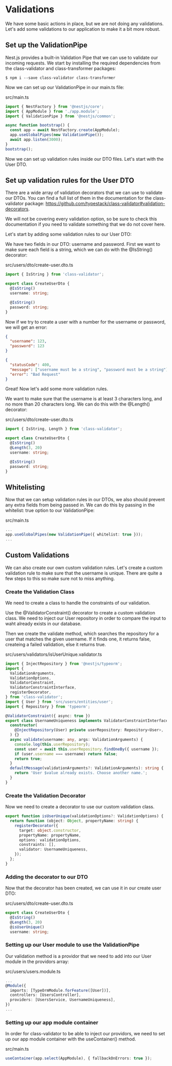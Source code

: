 # Validations

We have some basic actions in place, but we are not doing any validations. Let's add some validations to our application to make it a bit more robust.

## Set up the ValidationPipe

Nest.js provides a built-in Validation Pipe that we can use to validate our incoming requests. We start by installing the required dependencies from the class-validator and class-transformer packages:

```
$ npm i --save class-validator class-transformer
```

Now we can set up our ValidationPipe in our main.ts file:

src/main.ts

```typescript
import { NestFactory } from '@nestjs/core';
import { AppModule } from './app.module';
import { ValidationPipe } from '@nestjs/common';

async function bootstrap() {
  const app = await NestFactory.create(AppModule);
  app.useGlobalPipes(new ValidationPipe());
  await app.listen(3000);
}
bootstrap();
```

Now we can set up validation rules inside our DTO files. Let's start with the User DTO.

## Set up validation rules for the User DTO

There are a wide array of validation decorators that we can use to validate our DTOs. You can find a full list of them in the documentation for the class-validator package: https://github.com/typestack/class-validator#validation-decorators.

We will not be covering every validation option, so be sure to check this documentation if you need to validate something that we do not cover here.

Let's start by adding some validation rules to our User DTO:

We have two fields in our DTO: username and password. First we want to make sure each field is a string, which we can do with the @IsString() decorator:

src/users/dto/create-user.dto.ts

```typescript
import { IsString } from 'class-validator';

export class CreateUserDto {
  @IsString()
  username: string;

  @IsString()
  password: string;
}
```

Now if we try to create a user with a number for the username or password, we will get an error:

```json
{
  "username": 123,
  "password": 123
}
```

```json
{
  "statusCode": 400,
  "message": ["username must be a string", "password must be a string"],
  "error": "Bad Request"
}
```

Great! Now let's add some more validation rules.

We want to make sure that the username is at least 3 characters long, and no more than 20 characters long. We can do this with the @Length() decorator:

src/users/dto/create-user.dto.ts

```typescript
import { IsString, Length } from 'class-validator';

export class CreateUserDto {
  @IsString()
  @Length(3, 20)
  username: string;

  @IsString()
  password: string;
}
```

## Whitelisting

Now that we can setup validation rules in our DTOs, we also should prevent any extra fields from being passed in. We can do this by passing in the whitelist: true option to our ValidationPipe:

src/main.ts

```typescript
...
app.useGlobalPipes(new ValidationPipe({ whitelist: true }));
...
```

## Custom Validations

We can also create our own custom validation rules. Let's create a custom validation rule to make sure that the username is unique. There are quite a few steps to this so make sure not to miss anything.

### Create the Validation Class

We need to create a class to handle the constraints of our validation.

Use the @ValidatorConstraint() decorator to create a custom validation class.
We need to inject our User repository in order to compare the input to waht already exists in our database.

Then we create the validate method, which searches the repository for a user that matches the given username. If it finds one, it returns false, createing a failed validation, else it returns true.

src/users/validators/isUserUnique.validator.ts

```typescript
import { InjectRepository } from '@nestjs/typeorm';
import {
  ValidationArguments,
  ValidationOptions,
  ValidatorConstraint,
  ValidatorConstraintInterface,
  registerDecorator,
} from 'class-validator';
import { User } from 'src/users/entities/user';
import { Repository } from 'typeorm';

@ValidatorConstraint({ async: true })
export class UsernameUniqueness implements ValidatorConstraintInterface {
  constructor(
    @InjectRepository(User) private userRepository: Repository<User>,
  ) {}
  async validate(username: any, args: ValidationArguments) {
    console.log(this.userRepository);
    const user = await this.userRepository.findOneBy({ username });
    if (user.username === username) return false;
    return true;
  }
  defaultMessage(validationArguments?: ValidationArguments): string {
    return 'User $value already exists. Choose another name.';
  }
}
```

### Create the Validation Decorator

Now we need to create a decorator to use our custom validation class.

```typescript
export function isUserUnique(validationOptions?: ValidationOptions) {
  return function (object: Object, propertyName: string) {
    registerDecorator({
      target: object.constructor,
      propertyName: propertyName,
      options: validationOptions,
      constraints: [],
      validator: UsernameUniqueness,
    });
  };
}
```

### Adding the decorator to our DTO

Now that the decorator has been created, we can use it in our create user DTO:

src/users/dto/create-user.dto.ts

```typescript
export class CreateUserDto {
  @IsString()
  @Length(3, 20)
  @isUserUnique()
  username: string;
```

### Setting up our User module to use the ValidationPipe

Our validation method is a providor that we need to add into our User module in the providors array:

src/users/users.module.ts

```typescript
...
@Module({
  imports: [TypeOrmModule.forFeature([User])],
  controllers: [UsersController],
  providers: [UsersService, UsernameUniqueness],
})
...
```

### Setting up our app module container

In order for class-validator to be able to inject our providors, we need to set up our app module container with the useContainer() method.

src/main.ts

```typescript
useContainer(app.select(AppModule), { fallbackOnErrors: true });
```
